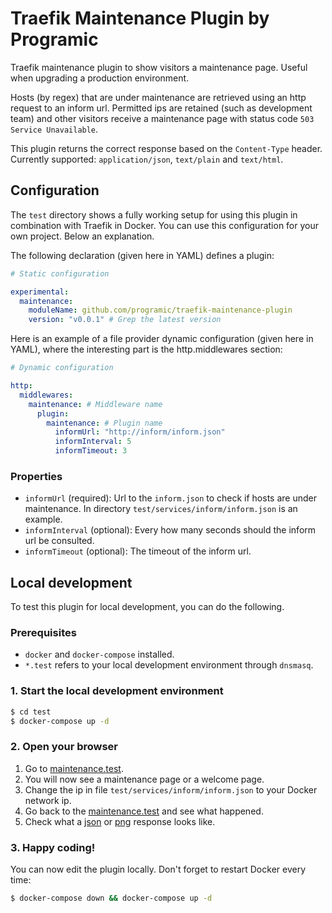 # Traefik Maintenance Plugin by Programic

Traefik maintenance plugin to show visitors a maintenance page. Useful when upgrading a production environment. 

Hosts (by regex) that are under maintenance are retrieved using an http request to an inform url. Permitted ips are retained (such as development team) and other visitors receive a maintenance page with status code `503 Service Unavailable`.

This plugin returns the correct response based on the `Content-Type` header. Currently supported: `application/json`, `text/plain` and `text/html`.

## Configuration

The `test` directory shows a fully working setup for using this plugin in combination with Traefik in Docker. You can use this configuration for your own project. Below an explanation.

The following declaration (given here in YAML) defines a plugin:

```yaml
# Static configuration

experimental:
  maintenance:
    moduleName: github.com/programic/traefik-maintenance-plugin
    version: "v0.0.1" # Grep the latest version 

```

Here is an example of a file provider dynamic configuration (given here in YAML), where the interesting part is the http.middlewares section:

```yaml
# Dynamic configuration

http:
  middlewares:
    maintenance: # Middleware name
      plugin:
        maintenance: # Plugin name
          informUrl: "http://inform/inform.json"
          informInterval: 5
          informTimeout: 3
```

### Properties

- `informUrl` (required): Url to the `inform.json` to check if hosts are under maintenance. In directory `test/services/inform/inform.json` is an example.
- `informInterval` (optional): Every how many seconds should the inform url be consulted.
- `informTimeout` (optional): The timeout of the inform url.

## Local development

To test this plugin for local development, you can do the following.

### Prerequisites

- `docker` and `docker-compose` installed.
- `*.test` refers to your local development environment through `dnsmasq`.

### 1. Start the local development environment

```bash
$ cd test
$ docker-compose up -d
```

### 2. Open your browser

1. Go to [maintenance.test](http://maintenance.test). 
2. You will now see a maintenance page or a welcome page.
3. Change the ip in file `test/services/inform/inform.json` to your Docker network ip.
4. Go back to the [maintenance.test](http://maintenance.test) and see what happened.
5. Check what a [json](http://maintenance.test/test.json) or [png](http://maintenance.test/test.png) response looks like.

### 3. Happy coding!

You can now edit the plugin locally. Don't forget to restart Docker every time:

```bash
$ docker-compose down && docker-compose up -d
```